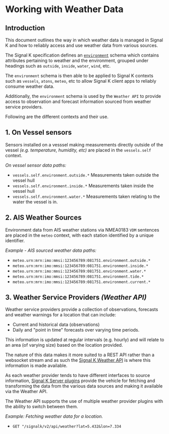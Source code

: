 # Working with Weather Data

## Introduction

This document outlines the way in which weather data is managed in Signal K and how to reliably access and use weather data from various sources.

The Signal K specification defines an [`environment`](https://github.com/SignalK/specification/blob/master/schemas/groups/environment.json) schema which contains attributes pertaining to weather and the environment, grouped under headings such as `outside`, `inside`, `water`, `wind`, etc.

The `environment` schema is then able to be applied to Signal K contexts such as `vessels`, `atons`, `meteo`, etc to allow Signal K client apps to reliably consume weather data.

Additionally, the `environment` schema is used by the `Weather API` to provide access to observation and forecast information sourced from weather service providers.

Following are the different contexts and their use.

## 1. On Vessel sensors

Sensors installed on a vesssel making measurements directly outside of the vessel _(e.g. temperature, humidity, etc)_ are placed in the `vessels.self` context.

_On vessel sensor data paths:_

- `vessels.self.environment.outside.*` Measurements taken outside the vessel hull
- `vessels.self.environment.inside.*` Measurements taken inside the vessel hull
- `vessels.self.environment.water.*` Measurements taken relating to the water the vessel is in.

## 2. AIS Weather Sources

Environment data from AIS weather stations via NMEA0183 `VDM` sentences are placed in the `meteo` context, with each station identified by a unique identifier.

_Example - AIS sourced weather data paths:_

- `meteo.urn:mrn:imo:mmsi:123456789:081751.environment.outside.*`
- `meteo.urn:mrn:imo:mmsi:123456789:081751.environment.inside.*`
- `meteo.urn:mrn:imo:mmsi:123456789:081751.environment.water.*`
- `meteo.urn:mrn:imo:mmsi:123456789:081751.environment.tide.*`
- `meteo.urn:mrn:imo:mmsi:123456789:081751.environment.current.*`

## 3. Weather Service Providers _(Weather API)_

Weather service providers provide a collection of observations, forecasts and weather warnings for a location that can include:

- Current and historical data (observations)
- Daily and "point in time" forecasts
  over varying time periods.

This information is updated at regular intervals (e.g. hourly) and will relate to an area (of varying size) based on the location provided.

The nature of this data makes it more suited to a REST API rather than a websocket stream and as such the [Signal K Weather API](../../develop/rest-api/weather_api.md) is where this information is made available.

As each weather provider tends to have different interfaces to source information, [Signal K Server plugins](../../develop/plugins/weather_provider_plugins.md) provide the vehicle for fetching and transforming the data from the various data sources and making it available via the Weather API.

The Weather API supports the use of multiple weather provider plugins with the ability to switch between them.

_Example: Fetching weather data for a location._

- `GET "/signalk/v2/api/weather?lat=5.432&lon=7.334`
